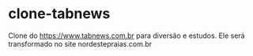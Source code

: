 # clone-tabnews
Clone do https://www.tabnews.com.br para diversão e estudos.
Ele será transformado no site nordestepraias.com.br
